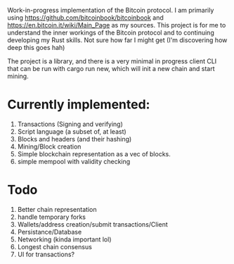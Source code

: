 Work-in-progress implementation of the Bitcoin protocol. 
I am primarily using https://github.com/bitcoinbook/bitcoinbook and https://en.bitcoin.it/wiki/Main_Page as my sources. 
This project is for me to understand the inner workings of the Bitcoin protocol and to continuing developing my Rust skills.
Not sure how far I might get (I'm discovering how deep this goes hah)

The project is a library, and there is a very minimal in progress client CLI that can be run with cargo run new, which will init a new chain and start mining.

# Currently implemented:
1. Transactions (Signing and verifying)
2. Script language (a subset of, at least)
3. Blocks and headers (and their hashing)
4. Mining/Block creation
5. Simple blockchain representation as a vec of blocks.
6. simple mempool with validity checking

# Todo
1. Better chain representation
2. handle temporary forks
3. Wallets/address creation/submit transactions/Client
4. Persistance/Database
5. Networking (kinda important lol)
6. Longest chain consensus
7. UI for transactions?
